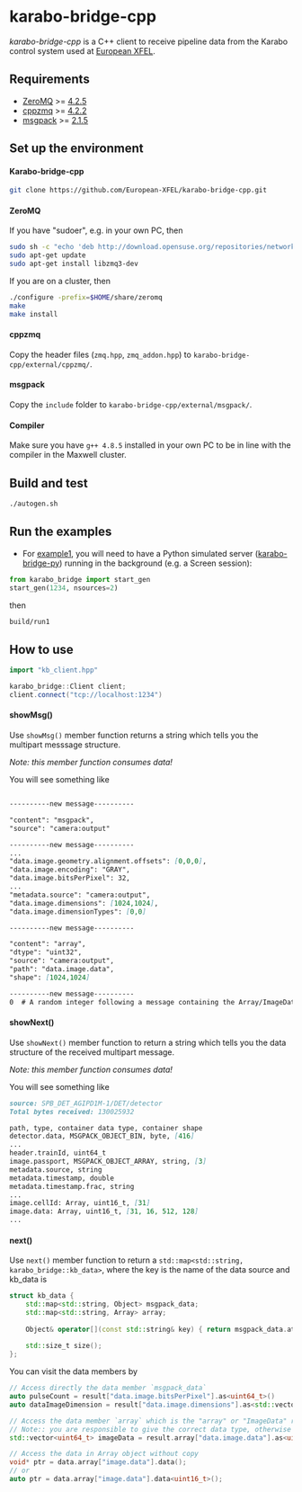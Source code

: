 # karabo-bridge-cpp

*karabo-bridge-cpp* is a C++ client to receive pipeline data from the Karabo control system used at [European XFEL](https://www.xfel.eu/).

## Requirements

 - [ZeroMQ](http://zeromq.org/) >= [4.2.5](https://github.com/zeromq/libzmq/releases/download/v4.2.5/zeromq-4.2.5.zip)
 - [cppzmq](https://github.com/zeromq/cppzmq) >= [4.2.2](https://github.com/zeromq/cppzmq/archive/v4.2.2.zip)
 - [msgpack](https://msgpack.org/index.html) >= [2.1.5](https://github.com/msgpack/msgpack-c/archive/cpp-2.1.5.zip)

## Set up the environment

#### Karabo-bridge-cpp

```sh
git clone https://github.com/European-XFEL/karabo-bridge-cpp.git
```

#### ZeroMQ

If you have "sudoer", e.g. in your own PC, then
```sh
sudo sh -c "echo 'deb http://download.opensuse.org/repositories/network:/messaging:/zeromq:/release-stable/xUbuntu_16.04/ /' > /etc/apt/sources.list.d/network:messaging:zeromq:release-stable.list"
sudo apt-get update
sudo apt-get install libzmq3-dev
```

If you are on a cluster, then

```sh
./configure -prefix=$HOME/share/zeromq
make
make install
```

#### cppzmq
Copy the header files (`zmq.hpp`, `zmq_addon.hpp`) to `karabo-bridge-cpp/external/cppzmq/`.

#### msgpack
Copy the `include` folder to `karabo-bridge-cpp/external/msgpack/`.

#### Compiler
Make sure you have `g++ 4.8.5` installed in your own PC to be in line with the compiler in the Maxwell cluster.

## Build and test

```sh
./autogen.sh
```

## Run the examples

- For [example1](./src/client_for_pysim.cpp), you will need to have a Python simulated server ([karabo-bridge-py]()) running in the background (e.g. a Screen session):

```py
from karabo_bridge import start_gen
start_gen(1234, nsources=2)
```

then

```sh
build/run1
```

## How to use

```c++
import "kb_client.hpp"

karabo_bridge::Client client;
client.connect("tcp://localhost:1234")
```

#### showMsg()

Use `showMsg()` member function returns a string which tells you the multipart messsage structure.

*Note: this member function consumes data!*

You will see something like
```md

----------new message----------

"content": "msgpack",
"source": "camera:output"

----------new message----------
...
"data.image.geometry.alignment.offsets": [0,0,0],
"data.image.encoding": "GRAY",
"data.image.bitsPerPixel": 32,
...
"metadata.source": "camera:output",
"data.image.dimensions": [1024,1024],
"data.image.dimensionTypes": [0,0]

----------new message----------

"content": "array",
"dtype": "uint32",
"source": "camera:output",
"path": "data.image.data",
"shape": [1024,1024]

----------new message----------
0  # A random integer following a message containing the Array/ImageData header indicates a chunk of byte stream.

```

#### showNext()

Use `showNext()` member function to return a string which tells you the data structure of the received multipart message.

*Note: this member function consumes data!*

You will see something like

```md
source: SPB_DET_AGIPD1M-1/DET/detector
Total bytes received: 130025932

path, type, container data type, container shape
detector.data, MSGPACK_OBJECT_BIN, byte, [416]
...
header.trainId, uint64_t
image.passport, MSGPACK_OBJECT_ARRAY, string, [3]
metadata.source, string
metadata.timestamp, double
metadata.timestamp.frac, string
...
image.cellId: Array, uint16_t, [31]
image.data: Array, uint16_t, [31, 16, 512, 128]
...
```

#### next()

Use `next()` member function to return a `std::map<std::string, karabo_bridge::kb_data>`, where the key is the name of the data source and kb_data is
```c++
struct kb_data {
    std::map<std::string, Object> msgpack_data;
    std::map<std::string, Array> array;
    
    Object& operator[](const std::string& key) { return msgpack_data.at(key); }
    
    std::size_t size();
};
```
You can visit the data members by
```c++
// Access directly the data member `msgpack_data` 
auto pulseCount = result["data.image.bitsPerPixel"].as<uint64_t>()
auto dataImageDimension = result["data.image.dimensions"].as<std::vector<uint64_t>>()

// Access the data member `array` which is the "array" or "ImageData" represented by char arrays
// Note:: you are responsible to give the correct data type, otherwise it leads to undefined behavior!
std::vector<uint64_t> imageData = result.array["data.image.data"].as<uint64_t>()

// Access the data in Array object without copy
void* ptr = data.array["image.data"].data();
// or
auto ptr = data.array["image.data"].data<uint16_t>();
```

